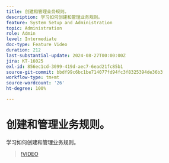 ```yaml
---
title: 创建和管理业务规则。
description: 学习如何创建和管理业务规则。
feature: System Setup and Administration
topic: Administration
role: Admin
level: Intermediate
doc-type: Feature Video
duration: 212
last-substantial-update: 2024-08-27T00:00:00Z
jira: KT-16025
exl-id: 856ec1cd-3099-419d-aec7-6ead21fc85b1
source-git-commit: bbdf99c6bc1be714077fd94fc3f8325394de36b3
workflow-type: tm+mt
source-wordcount: '26'
ht-degree: 100%

---
```


# 创建和管理业务规则。

学习如何创建和管理业务规则。

>[!VIDEO](https://video.tv.adobe.com/v/3433105/?quality=12&learn=on&enablevpops=1)
